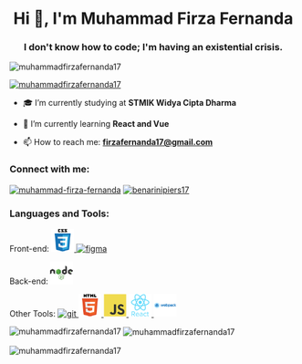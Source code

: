 <h1 align="center">Hi 👋, I'm Muhammad Firza Fernanda</h1>
<h3 align="center">I don't know how to code; I'm having an existential crisis.</h3>

<p align="left"> <img src="https://komarev.com/ghpvc/?username=muhammadfirzafernanda17&label=Profile%20views&color=0e75b6&style=plastic" alt="muhammadfirzafernanda17" /> </p>

<p align="left"> <a href="https://github.com/ryo-ma/github-profile-trophy"><img src="https://github-profile-trophy.vercel.app/?username=muhammadfirzafernanda17" alt="muhammadfirzafernanda17" /></a> </p>

- 🎓 I’m currently studying at **STMIK Widya Cipta Dharma**

- 🌱 I’m currently learning **React and Vue**

- 📫 How to reach me: **firzafernanda17@gmail.com**

<h3 align="left">Connect with me:</h3>
<p align="left">
<a href="https://linkedin.com/in/muhammad-firza-fernanda" target="_blank"><img align="center" src="https://raw.githubusercontent.com/rahuldkjain/github-profile-readme-generator/master/src/images/icons/Social/linked-in-alt.svg" alt="muhammad-firza-fernanda" height="30" width="40" /></a>
<a href="https://instagram.com/benarinipiers17" target="_blank"><img align="center" src="https://raw.githubusercontent.com/rahuldkjain/github-profile-readme-generator/master/src/images/icons/Social/instagram.svg" alt="benarinipiers17" height="30" width="40" /></a>
</p>

<h3 align="left">Languages and Tools:</h3>
<p align="left"> 
  Front-end: 
  <a href="https://www.w3schools.com/css/" target="_blank" rel="noreferrer"> 
    <img src="https://raw.githubusercontent.com/devicons/devicon/master/icons/css3/css3-original-wordmark.svg" alt="css3" width="40" height="40"/> 
  </a> 
  <a href="https://www.figma.com/" target="_blank" rel="noreferrer"> 
    <img src="https://www.vectorlogo.zone/logos/figma/figma-icon.svg" alt="figma" width="40" height="40"/> 
  </a> 
  
  Back-end: 
  <a href="https://nodejs.org" target="_blank" rel="noreferrer"> 
    <img src="https://raw.githubusercontent.com/devicons/devicon/master/icons/nodejs/nodejs-original-wordmark.svg" alt="nodejs" width="40" height="40"/> 
  </a> 
  
  Other Tools: 
  <a href="https://git-scm.com/" target="_blank" rel="noreferrer"> 
    <img src="https://www.vectorlogo.zone/logos/git-scm/git-scm-icon.svg" alt="git" width="40" height="40"/> 
  </a> 
  <a href="https://www.w3.org/html/" target="_blank" rel="noreferrer"> 
    <img src="https://raw.githubusercontent.com/devicons/devicon/master/icons/html5/html5-original-wordmark.svg" alt="html5" width="40" height="40"/> 
  </a> 
  <a href="https://developer.mozilla.org/en-US/docs/Web/JavaScript" target="_blank" rel="noreferrer"> 
    <img src="https://raw.githubusercontent.com/devicons/devicon/master/icons/javascript/javascript-original.svg" alt="javascript" width="40" height="40"/> 
  </a> 
  <a href="https://reactjs.org/" target="_blank" rel="noreferrer"> 
    <img src="https://raw.githubusercontent.com/devicons/devicon/master/icons/react/react-original-wordmark.svg" alt="react" width="40" height="40"/> 
  </a> 
  <a href="https://webpack.js.org" target="_blank" rel="noreferrer"> 
    <img src="https://raw.githubusercontent.com/devicons/devicon/d00d0969292a6569d45b06d3f350f463a0107b0d/icons/webpack/webpack-original-wordmark.svg" alt="webpack" width="40" height="40"/> 
  </a> 
</p>

<p><img align="left" src="https://github-readme-stats.vercel.app/api/top-langs?username=muhammadfirzafernanda17&show_icons=true&theme=dark&title_color=000000&locale=en&layout=compact" alt="muhammadfirzafernanda17" /></p>

<p>&nbsp;<img align="center" src="https://github-readme-stats.vercel.app/api?username=muhammadfirzafernanda17&show_icons=true&theme=dark&locale=en" alt="muhammadfirzafernanda17" /></p>

<p><img align="center" src="https://github-readme-streak-stats.herokuapp.com/?user=muhammadfirzafernanda17&theme=dark" alt="muhammadfirzafernanda17" /></p>
